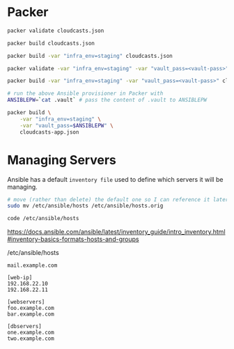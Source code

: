 # Packer

```sh
packer validate cloudcasts.json

packer build cloudcasts.json

packer build -var "infra_env=staging" cloudcasts.json

packer validate -var "infra_env=staging" -var "vault_pass=<vault-pass>" cloudcasts.json

packer build -var "infra_env=staging" -var "vault_pass=<vault-pass>" cloudcasts.json

# run the above Ansible provisioner in Packer with
ANSIBLEPW=`cat .vault` # pass the content of .vault to ANSIBLEPW

packer build \
    -var "infra_env=staging" \
    -var "vault_pass=$ANSIBLEPW" \
    cloudcasts-app.json
```

# Managing Servers

Ansible has a default `inventory file` used to define which servers it will be managing.

```sh
# move (rather than delete) the default one so I can reference it later.
sudo mv /etc/ansible/hosts /etc/ansible/hosts.orig

code /etc/ansible/hosts
```

https://docs.ansible.com/ansible/latest/inventory_guide/intro_inventory.html#inventory-basics-formats-hosts-and-groups

/etc/ansible/hosts

```
mail.example.com

[web-ip]
192.168.22.10
192.168.22.11

[webservers]
foo.example.com
bar.example.com

[dbservers]
one.example.com
two.example.com
```
